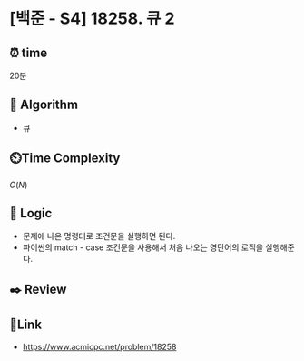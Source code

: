 # [백준 - S4] 18258. 큐 2
 
## ⏰  **time**
20분

## :pushpin: **Algorithm**
- 큐

## ⏲️**Time Complexity**
$O(N)$

## :round_pushpin: **Logic**
- 문제에 나온 명령대로 조건문을 실행하면 된다.
- 파이썬의 match - case 조건문을 사용해서 처음 나오는 영단어의 로직을 실행해준다.

## :black_nib: **Review**

## 📡**Link**
- https://www.acmicpc.net/problem/18258